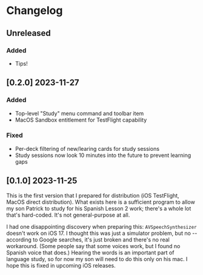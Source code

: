 # Changelog

## Unreleased

### Added

- Tips!

## [0.2.0] 2023-11-27

### Added

- Top-level "Study" menu command and toolbar item
- MacOS Sandbox entitlement for TestFlight capability

### Fixed

- Per-deck filtering of new/learing cards for study sessions
- Study sessions now look 10 minutes into the future to prevent learning gaps

## [0.1.0] 2023-11-25

This is the first version that I prepared for distribution (iOS TestFlight, MacOS direct distribution).
What exists here is a sufficient program to allow my son Patrick to study for his Spanish Lesson 2 work;
there's a whole lot that's hard-coded. It's not general-purpose at all.

I had one disappointing discovery when preparing this: `AVSpeechSynthesizer` doesn't work on iOS 17. I thought
this was just a simulator problem, but no -- according to Google searches, it's just broken and there's no
real workaround. (Some people say that some voices work, but I found no Spanish voice that does.) 
Hearing the words is an important part of language study, so for now my son will need to do this only on his
mac. I hope this is fixed in upcoming iOS releases.